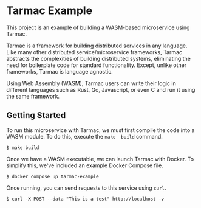 # Tarmac Example

This project is an example of building a WASM-based microservice using Tarmac.

Tarmac is a framework for building distributed services in any language. Like many other distributed 
service/microservice frameworks, Tarmac abstracts the complexities of building distributed systems, eliminating the 
need for boilerplate code for standard functionality. Except, unlike other frameworks, Tarmac is language agnostic.

Using Web Assembly (WASM), Tarmac users can write their logic in different languages such as Rust, Go, Javascript, or 
even C and run it using the same framework.

## Getting Started

To run this microservice with Tarmac, we must first compile the code into a WASM module. To do this, execute the `make 
build` command.

```console
$ make build
```

Once we have a WASM executable, we can launch Tarmac with Docker. To simplify this, we've included an example Docker 
Compose file.

```console
$ docker compose up tarmac-example
```

Once running, you can send requests to this service using `curl`.

```console
$ curl -X POST --data "This is a test" http://localhost -v
```
